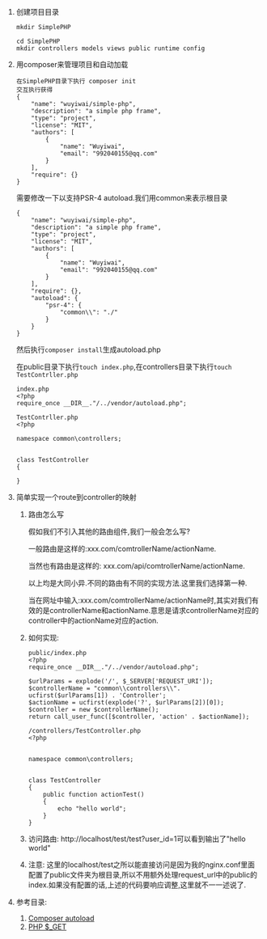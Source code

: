 1.  创建项目目录

    ```
    mkdir SimplePHP
    
    cd SimplePHP
    mkdir controllers models views public runtime config
    ```

2.  用composer来管理项目和自动加载

    ```
    在SimplePHP目录下执行 composer init
    交互执行获得
    {
        "name": "wuyiwai/simple-php",
        "description": "a simple php frame",
        "type": "project",
        "license": "MIT",
        "authors": [
            {
                "name": "Wuyiwai",
                "email": "992040155@qq.com"
            }
        ],
        "require": {}
    }
    ```

    需要修改一下以支持PSR-4 autoload.我们用common来表示根目录
    ```
    {
        "name": "wuyiwai/simple-php",
        "description": "a simple php frame",
        "type": "project",
        "license": "MIT",
        "authors": [
            {
                "name": "Wuyiwai",
                "email": "992040155@qq.com"
            }
        ],
        "require": {},
        "autoload": {
            "psr-4": {
                "common\\": "./"
            }
        }
    }
    ```
    然后执行`composer install`生成autoload.php

    在public目录下执行`touch index.php`,在controllers目录下执行`touch TestContrller.php`

    ```
    index.php
    <?php
    require_once __DIR__."/../vendor/autoload.php";
    ```
    ```
    TestContrller.php  
    <?php
    
    namespace common\controllers;
    
    
    class TestController
    {
    
    }
    ```

3.  简单实现一个route到controller的映射
    1.  路由怎么写

        假如我们不引入其他的路由组件,我们一般会怎么写?

        一般路由是这样的:xxx.com/comtrollerName/actionName.
        
        当然也有路由是这样的: xxx.com/api/comtrollerName/actionName.
        
        以上均是大同小异.不同的路由有不同的实现方法.这里我们选择第一种.
        
        当在网址中输入:xxx.com/comtrollerName/actionName时,其实对我们有效的是controllerName和actionName.意思是请求controllerName对应的controller中的actionName对应的action.
    
    2.  如何实现:
    
        ```
        public/index.php
        <?php
        require_once __DIR__."/../vendor/autoload.php";
        
        $urlParams = explode('/', $_SERVER['REQUEST_URI']);
        $controllerName = "common\\controllers\\". ucfirst($urlParams[1]) . 'Controller';
        $actionName = ucfirst(explode('?', $urlParams[2])[0]);
        $controller = new $controllerName();
        return call_user_func([$controller, 'action' . $actionName]);
        ```
    
        ```
        /controllers/TestController.php
        <?php
        
        
        namespace common\controllers;
        
        
        class TestController
        {
            public function actionTest()
            {
                echo "hello world";
            }
        }
        ```
    
    3.  访问路由: http://localhost/test/test?user_id=1可以看到输出了"hello world"
    
    4.  注意: 这里的localhost/test之所以能直接访问是因为我的nginx.conf里面配置了public文件夹为根目录,所以不用额外处理request_url中的public的index.如果没有配置的话,上述的代码要响应调整,这里就不一一述说了.
    
4.  参考目录:

    1.  [Composer autoload](https://docs.phpcomposer.com/04-schema.html#autoload)
    2.  [PHP $_GET](https://www.php.net/manual/zh/reserved.variables.get.php)
